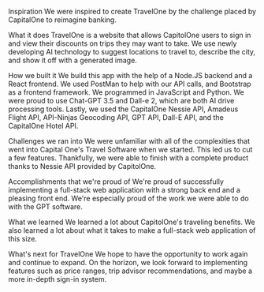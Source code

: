 Inspiration
We were inspired to create TravelOne by the challenge placed by CapitalOne to reimagine banking.

What it does
TravelOne is a website that allows CapitolOne users to sign in and view their discounts on trips they may want to take. We use newly developing AI technology to suggest locations to travel to, describe the city, and show it off with a generated image.

How we built it
We build this app with the help of a Node.JS backend and a React frontend. We used PostMan to help with our API calls, and Bootstrap as a frontend framework. We programmed in JavaScript and Python. We were proud to use Chat-GPT 3.5 and Dall-e 2, which are both AI drive processing tools. Lastly, we used the CapitalOne Nessie API, Amadeus Flight API, API-Ninjas Geocoding API, GPT API, Dall-E API, and the CapitalOne Hotel API.

Challenges we ran into
We were unfamiliar with all of the complexities that went into Capital One's Travel Software when we started. This led us to cut a few features. Thankfully, we were able to finish with a complete product thanks to Nessie API provided by CapitolOne.

Accomplishments that we're proud of
We're proud of successfully implementing a full-stack web application with a strong back end and a pleasing front end. We're especially proud of the work we were able to do with the GPT software.

What we learned
We learned a lot about CapitolOne's traveling benefits. We also learned a lot about what it takes to make a full-stack web application of this size.

What's next for TravelOne
We hope to have the opportunity to work again and continue to expand. On the horizon, we look forward to implementing features such as price ranges, trip advisor recommendations, and maybe a more in-depth sign-in system.
